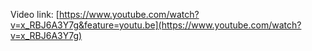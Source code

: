 Video link: [https://www.youtube.com/watch?v=x_RBJ6A3Y7g&feature=youtu.be](https://www.youtube.com/watch?v=x_RBJ6A3Y7g)
